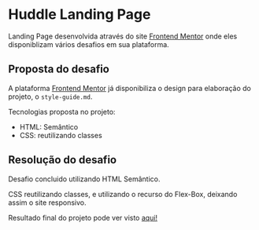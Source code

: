 <h1>Huddle Landing Page</h1>
<p>Landing Page desenvolvida através do site <a href="https://www.frontendmentor.io/">Frontend Mentor</a> onde eles disponiblizam vários desafios em sua plataforma.</p>

<h2>Proposta do desafio</h2>
<p>A plataforma <a href="https://www.frontendmentor.io/">Frontend Mentor</a> já disponibiliza o design para elaboração do projeto, o <code>style-guide.md</code>.</p>
<p>Tecnologias proposta no projeto:</p>
<ul>
  <li>HTML: Semântico</li>
  <li>CSS: reutilizando classes</li>
</ul>

<h2>Resolução do desafio</h2>
<p>Desafio concluido utilizando HTML Semântico.</p>
<p>CSS reutilizando classes, e utilizando o recurso do Flex-Box, deixando assim o site responsivo.</p>
<p>Resultado final do projeto pode ver visto <a href="https://bit.ly/3hZ42pB">aqui!</a></p>
